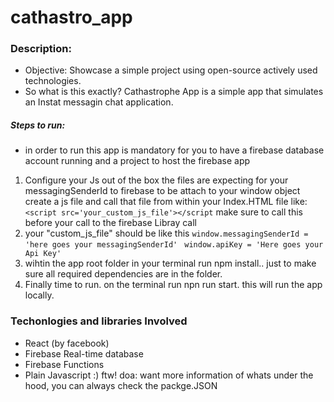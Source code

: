 # cathastro_app

### Description:
- Objective: Showcase a simple project using open-source actively used technologies.
- So what is this exactly?  Cathastrophe App is a simple app that simulates an Instat messagin chat application.



##### Steps to run:
* in order to run this app is mandatory for you to have a firebase database account running and a project to host the firebase app
1. Configure your Js out of the box the files are expecting for your messagingSenderId to firebase to be attach to your window object create a js file and call that file from within your Index.HTML file like:
``<script src='your_custom_js_file'></script``
make sure to call this before your call to the firebase Libray call
2. your "custom_js_file" should be like this
``window.messagingSenderId = 'here goes your messagingSenderId' ``
``window.apiKey = 'Here goes your Api Key'``
3. wihtin the app root folder in your terminal run npm install.. just to make sure all required dependencies are in the folder.
4. Finally time to run. on the terminal run npn run start. this will run the app locally.

###  Techonlogies and libraries Involved
- React (by facebook)
- Firebase Real-time database
- Firebase Functions
- Plain Javascript :) ftw!
doa: want more information of whats under the hood, you can always check the packge.JSON

